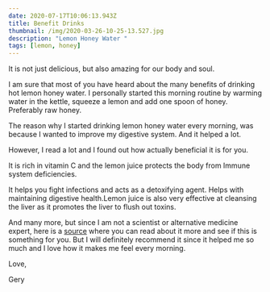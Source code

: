 ```yaml
---
date: 2020-07-17T10:06:13.943Z
title: Benefit Drinks
thumbnail: /img/2020-03-26-10-25-13.527.jpg
description: "Lemon Honey Water "
tags: [lemon, honey]
---
```

It is not just delicious, but also amazing for our body and soul.

I am sure that most of you have heard about the many benefits of drinking hot lemon honey water. I personally started this morning routine by warming water in the kettle, squeeze a lemon and add one spoon of honey. Preferably raw honey.

The reason why I started drinking lemon honey water every morning, was because I wanted to improve my digestive system. And it helped a lot.

However, I read a lot and I found out how actually beneficial it is for you.

It is rich in vitamin C and the lemon juice protects the body from Immune system deficiencies.

It helps you fight infections and acts as a detoxifying agent. Helps with maintaining digestive health.Lemon juice is also very effective at cleansing the liver as it promotes the liver to flush out toxins.

And many more, but since I am not a scientist or alternative medicine expert, here is a [source](https://www.healthline.com/nutrition/honey-lemon-water#:~:text=Sipping%20on%20a%20hot%20cup,out%E2%80%9D%20toxins%20from%20the%20body.) where you can read about it more and see if this is something for you. But I will definitely recommend it since it helped me so much and I love how it makes me feel every morning.

Love,

Gery
